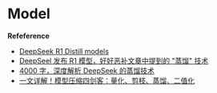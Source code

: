 # Model



**Refeference**

- [DeepSeek R1 Distill models](https://x.com/jandotai/status/1884552022772662781?s=46&t=ulYQEDJ7GQSP3RJjsg3CJw)
- [DeepSeel 发布 R1 模型，好好恶补文章中提到的 "蒸馏" 技术](https://mp.weixin.qq.com/s/x5wWXdw65joiiHQkrgfi8w)
- [4000 字，深度解析 DeepSeek 的蒸馏技术](https://mp.weixin.qq.com/s/BDQ75O3MNePGmkFd5iscjw)
- [一文详解！模型压缩四剑客：量化、剪枝、蒸馏、二值化](https://mp.weixin.qq.com/s?__biz=MzkxMTEzNzQ3NA==&mid=2247487539&idx=1&sn=458b83e59c89962bf98d512dd027f43e&chksm=c1219f9ef65616884543512754e12a0815279d63673dafcb1c26e0ed0efacf180a0cff5b2d71&cur_album_id=3308295942525337604&scene=190#rd)